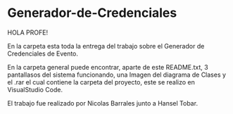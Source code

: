 # Generador-de-Credenciales
HOLA PROFE!

En la carpeta esta toda la entrega del trabajo sobre el Generador de Credenciales de Evento.

En la carpeta general puede encontrar, aparte de este README.txt, 3 pantallasos del sistema funcionando,
una Imagen del diagrama de Clases y el .rar el cual contiene la carpeta del proyecto, este se realizo en VisualStudio Code.

El trabajo fue realizado por Nicolas Barrales junto a Hansel Tobar.
